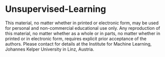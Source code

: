 # Unsupervised-Learning

This material, no matter whether in printed or electronic form, may be used for personal and non-commercial educational use only. Any reproduction of this material, no matter whether as a whole or in parts, no matter whether in printed or in electronic form, requires explicit prior acceptance of the authors. Please contact for details at the Institute for Machine Learning, Johannes Kelper University in Linz, Austria.

